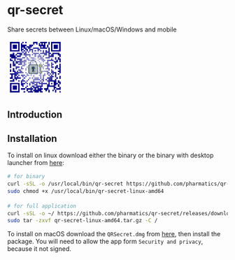 # qr-secret
Share secrets between Linux/macOS/Windows and mobile

![qr-secret](logo/qr-secret_128.png)

## Introduction

## Installation

To install on linux download either the binary or the binary with desktop launcher from [here](https://github.com/pharmatics/qr-secret/releases):


```bash
# for binary
curl -sSL -o /usr/local/bin/qr-secret https://github.com/pharmatics/qr-secret/releases/download/v1.0.1/qr-secret-linux-amd64
sudo chmod +x /usr/local/bin/qr-secret-linux-amd64

# for full application
curl -sSL -o ~/ https://github.com/pharmatics/qr-secret/releases/download/v1.0.1/qr-secret-linux-amd64.tar.gz
sudo tar -zxvf qr-secret-linux-amd64.tar.gz -C /
```

To install on macOS download the `QRSecret.dmg` from [here](https://github.com/pharmatics/qr-secret/releases), then install the package. You will need to allow the app form `Security and privacy`, because it not signed.